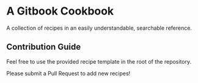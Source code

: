 # A Gitbook Cookbook

A collection of recipes in an easily understandable, searchable reference.

## Contribution Guide

Feel free to use the provided recipe template in the root of the repository.

Please submit a Pull Request to add new recipes!

